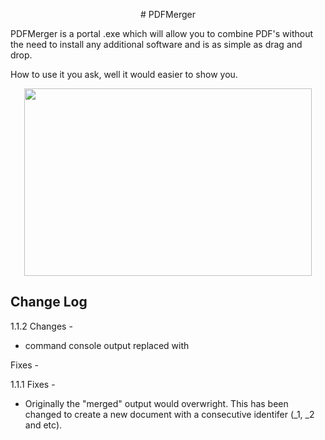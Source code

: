 <p align="center">
# PDFMerger
</p>

PDFMerger is a portal .exe which will allow you to combine PDF's without the need to install any additional software and is as simple as drag and drop.

How to use it you ask, well it would easier to show you. 
<p align="center">
  <img width="460" height="300" src="mi/recording.mp4">
</p>


## Change Log

1.1.2
Changes - 
* command console output replaced with 

Fixes -



1.1.1
Fixes - 
* Originally the "merged" output would overwright. This has been changed to create a new document with a consecutive identifer (_1, _2 and etc).
